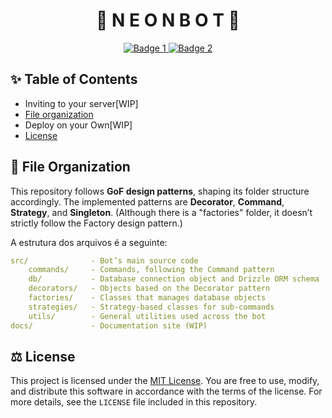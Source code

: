 <h1 align="center"> 🌌 N E O N   B O T 🌙 </h1>


<p align="center">
  <a href="https://forthebadge.com">
    <img src="https://forthebadge.com/images/badges/made-with-typescript.svg" alt="Badge 1" />
  </a>
  <a href="https://forthebadge.com">
    <img src="https://forthebadge.com/images/badges/built-with-love.svg" alt="Badge 2" />
  </a>
</p>

## ✨ Table of Contents

- Inviting to your server[WIP]
- [File organization](#file-organization)
- Deploy on your Own[WIP]
- [License](#️license)

## 📁 File Organization

This repository follows **GoF design patterns**, shaping its folder structure accordingly. The implemented patterns are **Decorator**, **Command**, **Strategy**, and **Singleton**. (Although there is a "factories" folder, it doesn’t strictly follow the Factory design pattern.)

A estrutura dos arquivos é a seguinte:

```YAML
src/              - Bot’s main source code
    commands/     - Commands, following the Command pattern
    db/           - Database connection object and Drizzle ORM schema
    decorators/   - Objects based on the Decorator pattern
    factories/    - Classes that manages database objects
    strategies/   - Strategy-based classes for sub-commands
    utils/        - General utilities used across the bot
docs/             - Documentation site (WIP)
```

## ⚖️ License

This project is licensed under the [MIT License](LICENSE).
You are free to use, modify, and distribute this software in accordance with the terms of the license.
For more details, see the `LICENSE` file included in this repository.